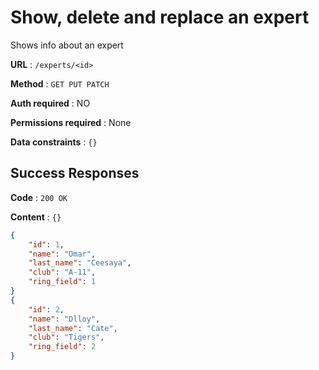 # Show, delete and replace an expert

Shows info about an expert

**URL** : `/experts/<id>`

**Method** : `GET PUT PATCH`

**Auth required** : NO

**Permissions required** : None

**Data constraints** : `{}`

## Success Responses

**Code** : `200 OK`

**Content** : `{}`

```json
{
    "id": 1,
    "name": "Omar",
    "last_name": "Ceesaya",
    "club": "A-11",
    "ring_field": 1
}
{
    "id": 2,
    "name": "Dlloy",
    "last_name": "Cate",
    "club": "Tigers",
    "ring_field": 2
}
```